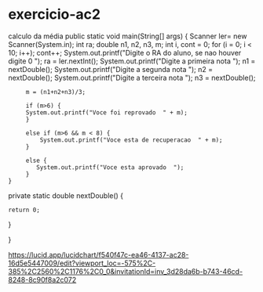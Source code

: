 # exercicio-ac2
calculo da média
public static void main(String[] args) {
     Scanner ler= new Scanner(System.in);
        int ra;
        double n1, n2, n3, m;
        int i, cont = 0;
        for (i = 0; i < 10; i++);
        cont++;
        System.out.printf("Digite o RA do aluno, se nao houver digite 0  ");
         ra = ler.nextInt();
         System.out.printf("Digite a primeira nota  ");
         n1 = nextDouble();
          System.out.printf("Digite a segunda nota  ");
         n2 = nextDouble();
          System.out.printf("Digite a terceira nota  ");
         n3 = nextDouble();

         m = (n1+n2+n3)/3;

         if (m>6) {
         System.out.printf("Voce foi reprovado  " + m);
         }

         else if (m>6 && m < 8) {
             System.out.printf("Voce esta de recuperacao  " + m);
         }

         else {
            System.out.printf("Voce esta aprovado  ");
         }
    }

private static double nextDouble() {

    return 0;
}

}

https://lucid.app/lucidchart/f540f47c-ea46-4137-ac28-16d5e5447009/edit?viewport_loc=-575%2C-385%2C2560%2C1176%2C0_0&invitationId=inv_3d28da6b-b743-46cd-8248-8c90f8a2c072
